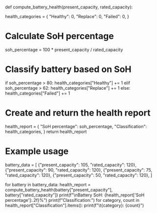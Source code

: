 def compute_battery_health(present_capacity, rated_capacity):
 

  health_categories = {
      "Healthy": 0,
      "Replace": 0,
      "Failed": 0,
  }

  # Calculate SoH percentage
  soh_percentage = 100 * present_capacity / rated_capacity

  # Classify battery based on SoH
  if soh_percentage > 80:
      health_categories["Healthy"] += 1
  elif soh_percentage > 62:
      health_categories["Replace"] += 1
  else:
      health_categories["Failed"] += 1

  # Create and return the health report
  health_report = {
      "SoH percentage": soh_percentage,
      "Classification": health_categories,
  }
  return health_report

# Example usage
battery_data = [
    {"present_capacity": 105, "rated_capacity": 120},
    {"present_capacity": 90, "rated_capacity": 120},
    {"present_capacity": 75, "rated_capacity": 120},
    {"present_capacity": 50, "rated_capacity": 120},
]

for battery in battery_data:
  health_report = compute_battery_health(battery["present_capacity"], battery["rated_capacity"])
  print(f"\nBattery SoH: {health_report['SoH percentage']:.2f}%")
  print(f"Classification:")
  for category, count in health_report["Classification"].items():
    print(f"\t{category}: {count}")

